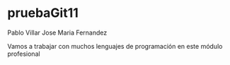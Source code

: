 # pruebaGit11

Pablo Villar
Jose Maria Fernandez

Vamos a trabajar con muchos lenguajes de programación en este módulo profesional

